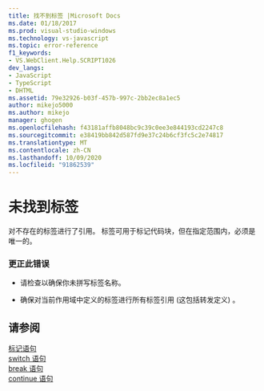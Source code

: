 ```yaml
---
title: 找不到标签 |Microsoft Docs
ms.date: 01/18/2017
ms.prod: visual-studio-windows
ms.technology: vs-javascript
ms.topic: error-reference
f1_keywords:
- VS.WebClient.Help.SCRIPT1026
dev_langs:
- JavaScript
- TypeScript
- DHTML
ms.assetid: 79e32926-b03f-457b-997c-2bb2ec8a1ec5
author: mikejo5000
ms.author: mikejo
manager: ghogen
ms.openlocfilehash: f43181affb8048bc9c39c0ee3e844193cd2247c8
ms.sourcegitcommit: e38419bb842d587fd9e37c24b6cf3fc5c2e74817
ms.translationtype: MT
ms.contentlocale: zh-CN
ms.lasthandoff: 10/09/2020
ms.locfileid: "91862539"
---
```

# <a name="label-not-found"></a>未找到标签
对不存在的标签进行了引用。 标签可用于标记代码块，但在指定范围内，必须是唯一的。  
  
### <a name="to-correct-this-error"></a>更正此错误  
  
- 请检查以确保你未拼写标签名称。  
  
- 确保对当前作用域中定义的标签进行所有标签引用 (这包括转发定义) 。  
  
## <a name="see-also"></a>请参阅  
 [标记语句](https://developer.mozilla.org/docs/Web/JavaScript/Reference/Statements/label)   
 [switch 语句](https://developer.mozilla.org/docs/Web/JavaScript/Reference/Statements/switch)   
 [break 语句](https://developer.mozilla.org/docs/Web/JavaScript/Reference/Statements/break)   
 [continue 语句](https://developer.mozilla.org/docs/Web/JavaScript/Reference/Statements/continue)